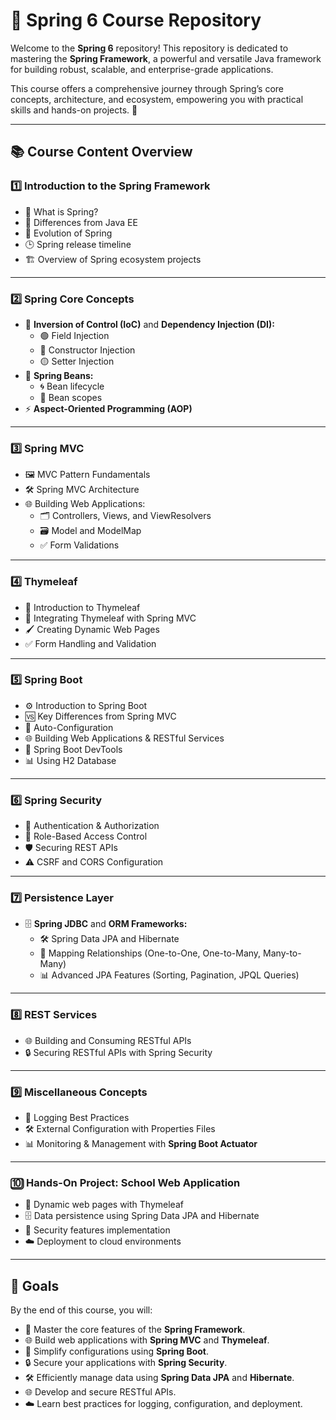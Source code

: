 # 🌱 Spring 6 Course Repository

Welcome to the **Spring 6** repository! This repository is dedicated to mastering the **Spring Framework**, a powerful and versatile Java framework for building robust, scalable, and enterprise-grade applications. 

This course offers a comprehensive journey through Spring’s core concepts, architecture, and ecosystem, empowering you with practical skills and hands-on projects. 🚀

---

## 📚 **Course Content Overview**

### 1️⃣ **Introduction to the Spring Framework**
- 🌟 What is Spring?
- 🔄 Differences from Java EE
- 📜 Evolution of Spring
- 🕒 Spring release timeline
- 🏗️ Overview of Spring ecosystem projects

---

### 2️⃣ **Spring Core Concepts**
- 🔄 **Inversion of Control (IoC)** and **Dependency Injection (DI):**
  - 🟢 Field Injection
  - 🔵 Constructor Injection
  - 🟡 Setter Injection
- 🌱 **Spring Beans:**
  - 🌀 Bean lifecycle
  - 🧩 Bean scopes
- ⚡ **Aspect-Oriented Programming (AOP)**

---

### 3️⃣ **Spring MVC**
- 🖼️ MVC Pattern Fundamentals
- 🛠️ Spring MVC Architecture
- 🌐 Building Web Applications:
  - 🗂️ Controllers, Views, and ViewResolvers
  - 🗃️ Model and ModelMap
  - ✅ Form Validations

---

### 4️⃣ **Thymeleaf**
- 🧩 Introduction to Thymeleaf
- 🤝 Integrating Thymeleaf with Spring MVC
- 🖌️ Creating Dynamic Web Pages
- ✅ Form Handling and Validation

---

### 5️⃣ **Spring Boot**
- ⚙️ Introduction to Spring Boot
- 🆚 Key Differences from Spring MVC
- 🔧 Auto-Configuration
- 🌐 Building Web Applications & RESTful Services
- 🚀 Spring Boot DevTools
- 📊 Using H2 Database

---

### 6️⃣ **Spring Security**
- 🔑 Authentication & Authorization
- 🔐 Role-Based Access Control
- 🛡️ Securing REST APIs
- ⚠️ CSRF and CORS Configuration

---

### 7️⃣ **Persistence Layer**
- 🗄️ **Spring JDBC** and **ORM Frameworks:**
  - 🛠️ Spring Data JPA and Hibernate
  - 🔗 Mapping Relationships (One-to-One, One-to-Many, Many-to-Many)
  - 📊 Advanced JPA Features (Sorting, Pagination, JPQL Queries)

---

### 8️⃣ **REST Services**
- 🌐 Building and Consuming RESTful APIs
- 🔒 Securing RESTful APIs with Spring Security

---

### 9️⃣ **Miscellaneous Concepts**
- 📝 Logging Best Practices
- 🛠️ External Configuration with Properties Files
- 📊 Monitoring & Management with **Spring Boot Actuator**

---

### 🔟 **Hands-On Project: School Web Application**
- 🌟 Dynamic web pages with Thymeleaf
- 🗄️ Data persistence using Spring Data JPA and Hibernate
- 🔐 Security features implementation
- ☁️ Deployment to cloud environments

---

## 🎯 **Goals**
By the end of this course, you will:
- 🌟 Master the core features of the **Spring Framework**.
- 🌐 Build web applications with **Spring MVC** and **Thymeleaf**.
- 🚀 Simplify configurations using **Spring Boot**.
- 🔒 Secure your applications with **Spring Security**.
- 🛠️ Efficiently manage data using **Spring Data JPA** and **Hibernate**.
- 🌐 Develop and secure RESTful APIs.
- ☁️ Learn best practices for logging, configuration, and deployment.


